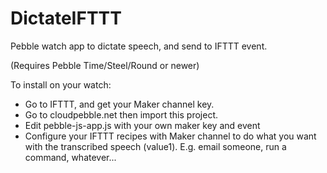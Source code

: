 # DictateIFTTT
Pebble watch app to dictate speech, and send to IFTTT event.

(Requires Pebble Time/Steel/Round or newer)

To install on your watch:
- Go to IFTTT, and get your Maker channel key.
- Go to cloudpebble.net then import this project.
- Edit pebble-js-app.js with your own maker key and event
- Configure your IFTTT recipes with Maker channel to do what you want with the transcribed speech (value1). E.g. email someone, run a command, whatever...
